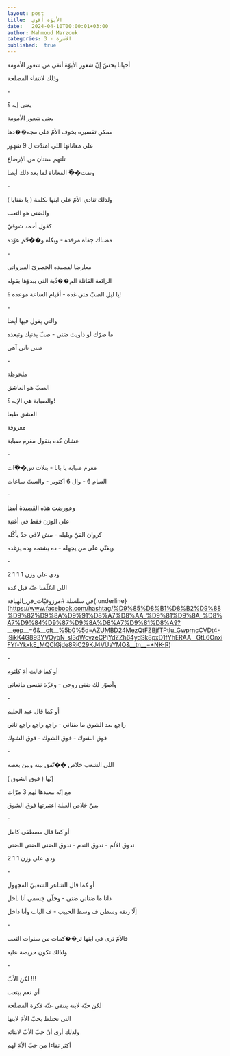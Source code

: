 ```yaml
---
layout: post
title:  الأبوّة أقوى
date:   2024-04-10T00:00:01+03:00
author: Mahmoud Marzouk
categories: 3 - الأسرة
published:  true
---
```

أحيانا بحسّ إنّ شعور الأبوّة أنقى من شعور الأمومة

وذلك لانتفاء المصلحة

\-

يعني إيه ؟

يعني شعور الأمومة

ممكن تفسيره بخوف الأمّ على مجه��دها

على معاناتها اللي امتدّت ل 9 شهور

تلتهم سنتان من الإرضاع

وتمت��ّ المعاناة لما بعد ذلك أيضا

\-

ولذلك تنادي الأمّ على ابنها بكلمة ( يا ضنايا )

والضنى هو التعب

كقول أحمد شوقيّ

مضناك جفاه مرقده - وبكاه و��حّم عوّده

\-

معارضا لقصيدة الحصريّ القيرواني

الرائعة القاتلة الم��ذّبة التي يبدؤها بقوله

يا ليل الصبّ متى غده - أقيام الساعة موعده ؟!

\-

والتي يقول فيها أيضا

ما ضرّك لو داويت ضنى - صبّ يدنيك وتبعده

ضنى تاني آهي

\-

ملحوظة

الصبّ هو العاشق

والصبابة هي الإيه ؟!

العشق طبعا

معروفة

عشان كده بنقول مغرم صبابة

\-

مغرم صبابة يا بابا - بتلات س��ّات

السام 6 - وال 6 أكتوبر - والستّ ساعات

\-

وعورضت هذه القصيدة أيضا

على الوزن فقط في أغنية

كروان الفنّ وبلبله - مش لاقي حدّ يأكّله

ويغنّي على من يجهله - ده يشتمه وده يزغده

\-

ودي على وزن 1 1 1 2

اللي اتكلّمنا عنّه قبل كده

في سلسلة
\#مرزوقيّات_في_الهيافة{.underline}(https://www.facebook.com/hashtag/%D9%85%D8%B1%D8%B2%D9%88%D9%82%D9%8A%D9%91%D8%A7%D8%AA_%D9%81%D9%8A_%D8%A7%D9%84%D9%87%D9%8A%D8%A7%D9%81%D8%A9?__eep__=6&__cft__%5b0%5d=AZUMBD24MezQtFZBjfTPtIu_GwprncCVDt4-i9ikK4G893YVOybN_sl3dWcvzeCPjYdZZh64ydSk8pxD1fYhERAA__GtL6OnxiFYf-YkxkE_MQClGjde8RiC29KJ4VUaYMQ&__tn__=*NK-R)

\-

أو كما قالت أمّ كلثوم

وأصوّر لك ضنى روحي - وعزّة نفسي مانعاني

\-

أو كما قال عبد الحليم

راجع بعد الشوق ما ضناني - راجع راجع راجع تاني

فوق الشوك - فوق الشوك - فوق الشوك

\-

اللي الشعب خلاص ��تّفق بينه وبين بعضه

إنّها ( فوق الشوق )

مع إنّه بيعيدها لهم 3 مرّات

بسّ خلاص العيلة اعتبرتها فوق الشوق

\-

أو كما قال مصطفى كامل

ندوق الألم - ندوق الندم - ندوق الضنى الضنى الضنى

ودي على وزن 1 1 2

\-

أو كما قال الشاعر الشعبيّ المجهول

دانا ما ضناني ضنى - وخلّى جسمي أنا ناحل

إلّا زنقة وسطي ف وسط الحبيب - ف الباب وأنا داخل

\-

فالأمّ ترى في ابنها تر��كمات من سنوات التعب

ولذلك تكون حريصة عليه

\-

لكن الأبّ !!!

أي نعم بيتعب

لكن حبّه لابنه ينتفي عنّه فكرة المصلحة

التي تختلط بحبّ الأمّ لابنها

ولذلك أرى أنّ حبّ الأبّ لابنائه

أكثر نقاءا من حبّ الأمّ لهم
